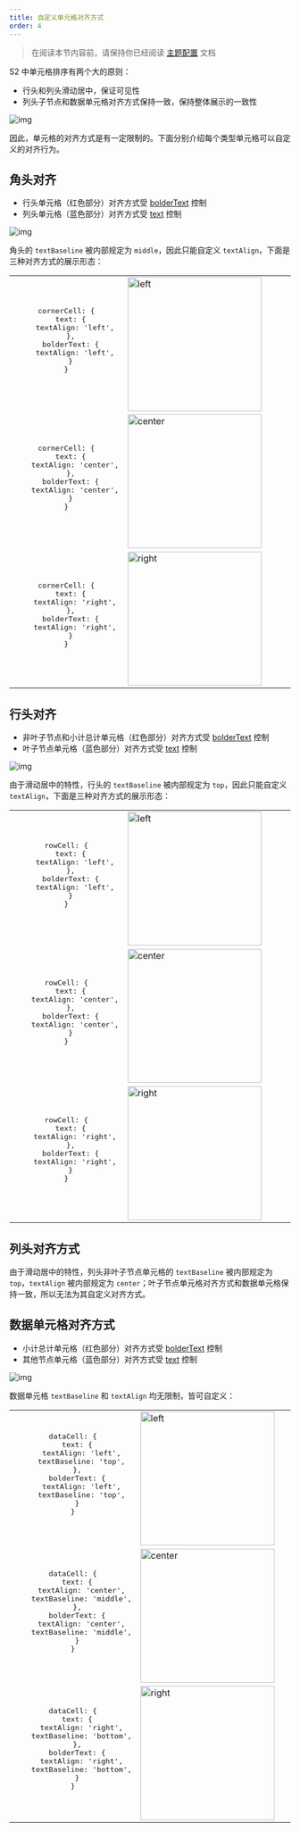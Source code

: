 ```yaml
---
title: 自定义单元格对齐方式
order: 4
---
```

> 在阅读本节内容前，请保持你已经阅读 [主题配置](/zh/docs/manual/basic/theme) 文档

S2 中单元格排序有两个大的原则：

* 行头和列头滑动居中，保证可见性
* 列头子节点和数据单元格对齐方式保持一致，保持整体展示的一致性
  
![img](https://gw.alipayobjects.com/zos/antfincdn/avyf3tcnW/2022-02-23%25252016.38.05.gif)

因此，单元格的对齐方式是有一定限制的。下面分别介绍每个类型单元格可以自定义的对齐行为。

## 角头对齐

* 行头单元格（红色部分）对齐方式受 [bolderText](/zh/docs/api/general/S2Theme#defaultcelltheme) 控制
* 列头单元格（蓝色部分）对齐方式受 [text](/zh/docs/api/general/S2Theme#defaultcelltheme) 控制

![img](https://gw.alipayobjects.com/zos/antfincdn/6wPCHImDZ/b36ca38e-aa8e-4ef6-a903-b9d605204de0.png)

角头的 `textBaseline` 被内部规定为 `middle`，因此只能自定义 `textAlign`，下面是三种对齐方式的展示形态：

<table style="width: 100%; outline: none; border-collapse: collapse;">
  <colgroup>
    <col width="20%"/>
    <col width="80%" />
  </colgroup>
  <tbody>
    <tr>
      <td style="text-align: center;">
        <pre class="language-js">
cornerCell: {
  text: {
    textAlign: 'left',
  },
  bolderText: {
    textAlign: 'left',
  }
}
        </pre>
      </td>
      <td>
        <img height="240" alt="left" style="max-height: unset;" src="https://gw.alipayobjects.com/zos/antfincdn/59qgUa9WB/b40fb09c-2c21-4c56-b615-d779e19d9638.png">
      </td>
    </tr>
    <tr>
      <td style="text-align: center;">
         <pre class="language-js">
cornerCell: {
  text: {
    textAlign: 'center',
  },
  bolderText: {
    textAlign: 'center',
  }
}
        </pre>
      </td>
      <td>
        <img height="240" alt="center" style="max-height: unset;" src="https://gw.alipayobjects.com/zos/antfincdn/fOvT3sLQ9/02d6a34b-1763-4f31-8562-79e21bc75a76.png">
      </td>
    </tr>
    <tr>
      <td style="text-align: center;">
               <pre class="language-js">
cornerCell: {
  text: {
    textAlign: 'right',
  },
  bolderText: {
    textAlign: 'right',
  }
}
        </pre>
      </td>
      <td>
        <img height="240" alt="right" style="max-height: unset;" src="https://gw.alipayobjects.com/zos/antfincdn/sTu9eALcY/42e023dd-50e7-4787-9ae5-6e1c67c0ab2d.png">
      </td>
    </tr>
  </tbody>
</table>

## 行头对齐

* 非叶子节点和小计总计单元格（红色部分）对齐方式受 [bolderText](/zh/docs/api/general/S2Theme#defaultcelltheme) 控制
* 叶子节点单元格（蓝色部分）对齐方式受 [text](/zh/docs/api/general/S2Theme#defaultcelltheme) 控制

![img](https://gw.alipayobjects.com/zos/antfincdn/GPEd6w4pj/f2bb3ba9-e4a4-4304-a7b6-a1b9e59e768a.png)

由于滑动居中的特性，行头的 `textBaseline` 被内部规定为 `top`，因此只能自定义 `textAlign`，下面是三种对齐方式的展示形态：

<table style="width: 100%; outline: none; border-collapse: collapse;">
  <colgroup>
    <col width="20%"/>
    <col width="80%" />
  </colgroup>
  <tbody>
    <tr>
      <td style="text-align: center;">
        <pre class="language-js">
rowCell: {
  text: {
    textAlign: 'left',
  },
  bolderText: {
    textAlign: 'left',
  }
}
        </pre>
      </td>
      <td>
        <img height="240" alt="left" style="max-height: unset;" src="https://gw.alipayobjects.com/zos/antfincdn/FgpDz6l23/2fcc030b-ce02-47fc-b110-84c4744e85e6.png">
      </td>
    </tr>
    <tr>
      <td style="text-align: center;">
         <pre class="language-js">
rowCell: {
  text: {
    textAlign: 'center',
  },
  bolderText: {
    textAlign: 'center',
  }
}
        </pre>
      </td>
      <td>
        <img height="240" alt="center" style="max-height: unset;" src="https://gw.alipayobjects.com/zos/antfincdn/YqnVf5XTk/cf3854a5-66bb-4208-8764-c5ae136e0e4b.png">
      </td>
    </tr>
    <tr>
      <td style="text-align: center;">
               <pre class="language-js">
rowCell: {
  text: {
    textAlign: 'right',
  },
  bolderText: {
    textAlign: 'right',
  }
}
        </pre>
      </td>
      <td>
        <img height="240" alt="right" style="max-height: unset;" src="https://gw.alipayobjects.com/zos/antfincdn/XCKtLOnFh/1b0b2275-54eb-4d64-99e5-3f088dbecbd4.png">
      </td>
    </tr>
  </tbody>
</table>

## 列头对齐方式

由于滑动居中的特性，列头非叶子节点单元格的 `textBaseline` 被内部规定为 `top`，`textAlign` 被内部规定为 `center`；叶子节点单元格对齐方式和数据单元格保持一致，所以无法为其自定义对齐方式。

## 数据单元格对齐方式

* 小计总计单元格（红色部分）对齐方式受 [bolderText](/zh/docs/api/general/S2Theme#defaultcelltheme) 控制
* 其他节点单元格（蓝色部分）对齐方式受 [text](/zh/docs/api/general/S2Theme#defaultcelltheme) 控制

![img](https://gw.alipayobjects.com/zos/antfincdn/WHa%26eKOrP/00951ab0-b25c-4512-a056-541efff7c9dc.png)

数据单元格 `textBaseline` 和 `textAlign` 均无限制，皆可自定义：

<table style="width: 100%; outline: none; border-collapse: collapse;">
  <colgroup>
    <col width="20%"/>
    <col width="80%" />
  </colgroup>
  <tbody>
    <tr>
      <td style="text-align: center;">
        <pre class="language-js">
dataCell: {
  text: {
    textAlign: 'left',
    textBaseline: 'top',
  },
  bolderText: {
    textAlign: 'left',
    textBaseline: 'top',
  }
}
        </pre>
      </td>
      <td>
        <img height="240" alt="left" style="max-height: unset;" src="https://gw.alipayobjects.com/zos/antfincdn/LREbNS351/3059e6bd-6602-4fa2-8213-47c7dfd65f3b.png">
      </td>
    </tr>
    <tr>
      <td style="text-align: center;">
         <pre class="language-js">
dataCell: {
  text: {
    textAlign: 'center',
    textBaseline: 'middle',
  },
  bolderText: {
    textAlign: 'center',
    textBaseline: 'middle',
  }
}
        </pre>
      </td>
      <td>
        <img height="240" alt="center" style="max-height: unset;" src="https://gw.alipayobjects.com/zos/antfincdn/svHPloVIR/5680cdfa-cf9e-4d22-b934-80e8591ed249.png">
      </td>
    </tr>
    <tr>
      <td style="text-align: center;">
               <pre class="language-js">
dataCell: {
  text: {
    textAlign: 'right',
    textBaseline: 'bottom',
  },
  bolderText: {
    textAlign: 'right',
    textBaseline: 'bottom',
  }
}
        </pre>
      </td>
      <td>
        <img height="240" alt="right" style="max-height: unset;" src="https://gw.alipayobjects.com/zos/antfincdn/5XhiGZc%26%24/b1053aa7-b9ff-4688-b8de-d33f62d26c5a.png">
      </td>
    </tr>
  </tbody>
</table>
